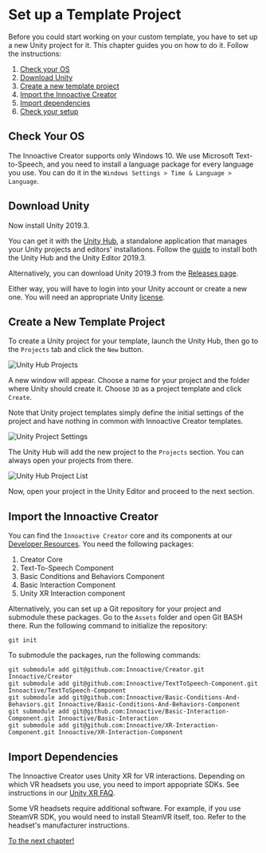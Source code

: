 # Set up a Template Project

Before you could start working on your custom template, you have to set up a new Unity project for it. This chapter guides you on how to do it. Follow the instructions:

1. [Check your OS](#check-your-os)
1. [Download Unity](#download-unity)
1. [Create a new template project](#create-a-new-template-project)
1. [Import the Innoactive Creator](#import-the-innoactive-creator)
1. [Import dependencies](#import-dependencies)
1. [Check your setup](#check-your-setup)

## Check Your OS

The Innoactive Creator supports only Windows 10. We use Microsoft Text-to-Speech, and you need to install a language package for every language you use. You can do it in the `Windows Settings > Time & Language > Language`.

## Download Unity

Now install Unity 2019.3.

You can get it with the [Unity Hub](https://docs.unity3d.com/Manual/GettingStartedUnityHub.html), a standalone application that manages your Unity projects and editors' installations. Follow the [guide](https://docs.unity3d.com/Manual/GettingStartedInstallingHub.html) to install both the Unity Hub and the Unity Editor 2019.3.

Alternatively, you can download Unity 2019.3 from the [Releases page](https://unity.com/releases/2019-3).

Either way, you will have to login into your Unity account or create a new one. You will need an appropriate Unity [license](https://store.unity.com/).

## Create a New Template Project

To create a Unity project for your template, launch the Unity Hub, then go to the `Projects` tab and click the `New` button.

![Unity Hub Projects](../images/unity-setup/unity-hub-projects-panel.png "An empty `Projects` section of the Unity Hub")

A new window will appear. Choose a name for your project and the folder where Unity should create it. Choose `3D` as a project template and click `Create`. 

Note that Unity project templates simply define the initial settings of the project and have nothing in common with Innoactive Creator templates.

![Unity Project Settings](../images/unity-setup/setup-unity.project.png "Setting up a new project in the Unity Hub.")

The Unity Hub will add the new project to the `Projects` section. You can always open your projects from there.

![Unity Hub Project List](../images/unity-setup/unity-hub-list-of-projects.png "A populated `Projects` section of the Unity Hub.")

Now, open your project in the Unity Editor and proceed to the next section.

## Import the Innoactive Creator

You can find the `Innoactive Creator` core and its components at our [Developer Resources](http://developers.innoactive.de/creator/releases/). You need the following packages:

1. Creator Core
1. Text-To-Speech Component
1. Basic Conditions and Behaviors Component
1. Basic Interaction Component
1. Unity XR Interaction component

Alternatively, you can set up a Git repository for your project and submodule these packages. Go to the `Assets` folder and open Git BASH there. Run the following command to initialize the repository:

```
git init
```

To submodule the packages, run the following commands:

```
git submodule add git@github.com:Innoactive/Creator.git Innoactive/Creator
git submodule add git@github.com:Innoactive/TextToSpeech-Component.git Innoactive/TextToSpeech-Component
git submodule add git@github.com:Innoactive/Basic-Conditions-And-Behaviors.git Innoactive/Basic-Conditions-And-Behaviors-Component
git submodule add git@github.com:Innoactive/Basic-Interaction-Component.git Innoactive/Basic-Interaction
git submodule add git@github.com:Innoactive/XR-Interaction-Component.git Innoactive/XR-Interaction-Component
```

## Import Dependencies

The Innoactive Creator uses Unity XR for VR interactions. Depending on which VR headsets you use, you need to import appopriate SDKs. See instructions in our [Unity XR FAQ](../transition-to-v2.0/03-unity-xr-faq.md).

Some VR headsets require additional software. For example, if you use SteamVR SDK, you would need to install SteamVR itself, too. Refer to the headset's manufacturer instructions.

[To the next chapter!](04-general-concepts.md)